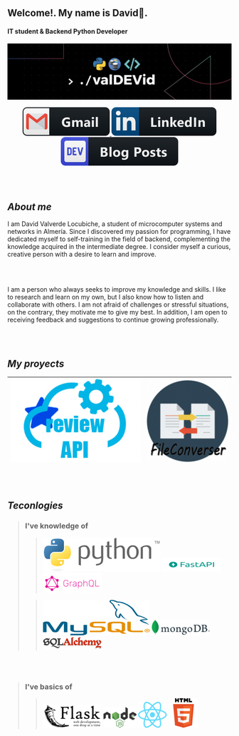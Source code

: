 ## Welcome!. My name is David👋.


####  **IT student & Backend Python Developer**
    
  
![Banner](./static/Banner.png)
<p align="center">
    <a href="mailto:daval.locub@gmail.com">
        <img src="./static/gmail.svg" alt="Gmail">
    </a>
    <a href="https://www.linkedin.com/in/
    david-valverde-locubiche-696239278">
        <img src="./static/linkedin.svg" alt="LInkedin">
    </a>
    <a>
        <img src="./static/devto.svg" alt="LInkedin">
    </a>
</p>


<br/><br/>


## *About me*

I am David Valverde Locubiche, a student of microcomputer systems and networks in Almería. Since I discovered my passion for programming, I have dedicated myself to self-training in the field of backend, complementing the knowledge acquired in the intermediate degree. I consider myself a curious, creative person with a desire to learn and improve.


<br/><br/>


I am a person who always seeks to improve my knowledge and skills. I like to research and learn on my own, but I also know how to listen and collaborate with others. I am not afraid of challenges or stressful situations, on the contrary, they motivate me to give my best. In addition, I am open to receiving feedback and suggestions to continue growing professionally.


<br/><br/>


## *My proyects*
|[![FileConverser](./static/reviewAPI.png)](https://github.com/valDEVid/reviewAPI)| [![FileConverser](./static/FileConverserLogo.png)](https://github.com/valDEVid/FileConverter)
|---|---|

<br/><br/>


## *Teconlogies*


>### I've knowledge of
>
>>  ![Python](./static/Python1.svg)
    ![FastAPI](./static/FastAPI1.png)
    ![GraphQL](./static/GraphQL.png)
>
>>  ![MySQL](./static/si.svg)
    ![MongoDB](./static/MongoDB.png)
    ![sqlAlchemy](./static/sqlAlchemy.png)

<br/><br/>

>### I've basics of
>
>>  ![Flask](./static/Flask.png)
    ![NodeJS](./static/NodeJS1.png)
    ![React](./static/React1.png)
    ![HTML](./static/HTML5.png)
